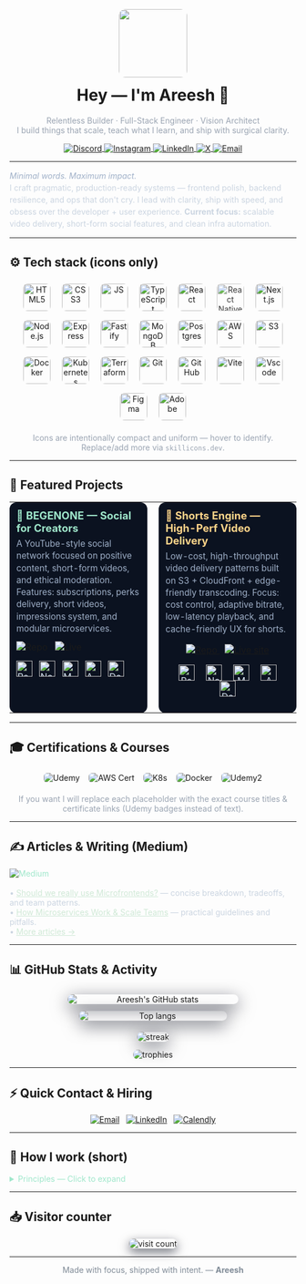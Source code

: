 <p align="center">
  <img alt="" src="https://raw.githubusercontent.com/areeshalam/areeshalam/master/header-wave.svg" style="max-width:100%;height:120px;object-fit:cover;border-radius:12px;overflow:hidden" />
</p>

<h1 align="center" style="margin-top:8px">Hey — I'm <strong>Areesh</strong> 👋</h1>
<p align="center" style="color:#9aa4b2;margin-top:4px">
  Relentless Builder · Full-Stack Engineer · Vision Architect<br/>
  I build things that scale, teach what I learn, and ship with surgical clarity.
</p>

<p align="center">
  <a href="https://discord.gg/areeshalam21" title="Discord">
    <img src="https://img.shields.io/badge/-Discord-7289DA?style=for-the-badge&logo=discord&logoColor=white" alt="Discord" style="vertical-align:middle"/>
  </a>
  <a href="https://instagram.com/areeshalam21" title="Instagram">
    <img src="https://img.shields.io/badge/-Instagram-E4405F?style=for-the-badge&logo=instagram&logoColor=white" alt="Instagram" style="vertical-align:middle"/>
  </a>
  <a href="https://linkedin.com/in/areeshalam21" title="LinkedIn">
    <img src="https://img.shields.io/badge/-LinkedIn-0077B5?style=for-the-badge&logo=linkedin&logoColor=white" alt="LinkedIn" style="vertical-align:middle"/>
  </a>
  <a href="https://x.com/areeshalam21" title="X / Twitter">
    <img src="https://img.shields.io/badge/-X-000000?style=for-the-badge&logo=x&logoColor=white" alt="X" style="vertical-align:middle"/>
  </a>
  <a href="mailto:areeshpersonal5@gmail.com" title="Mail">
    <img src="https://img.shields.io/badge/-Email-D14836?style=for-the-badge&logo=gmail&logoColor=white" alt="Email" style="vertical-align:middle"/>
  </a>
</p>

---

<!-- ABOUT -->
<section>
<p style="max-width:900px;margin:14px auto;color:#cbd5e1;line-height:1.5">
  <em style="color:#9fb0c8">Minimal words. Maximum impact.</em><br/>
  I craft pragmatic, production-ready systems — frontend polish, backend resilience, and ops that don't cry.  
  I lead with clarity, ship with speed, and obsess over the developer + user experience.  
  <strong>Current focus:</strong> scalable video delivery, short-form social features, and clean infra automation.
</p>
</section>

---

<!-- UNIFIED ICON GRID: uniform 48x48 icons using skillicons -->
## ⚙️ Tech stack (icons only)
<p align="center" style="margin-top:8px">
  <!-- use skillicons.dev with perline param for compact badges; uniformize with height attr -->
  <img alt="HTML5" src="https://skillicons.dev/icons?i=html" height="48" style="margin:8px;border-radius:8px;background:transparent"/>
  <img alt="CSS3" src="https://skillicons.dev/icons?i=css" height="48" style="margin:8px;border-radius:8px;background:transparent"/>
  <img alt="JS" src="https://skillicons.dev/icons?i=js" height="48" style="margin:8px;border-radius:8px;background:transparent"/>
  <img alt="TypeScript" src="https://skillicons.dev/icons?i=ts" height="48" style="margin:8px;border-radius:8px;background:transparent"/>
  <img alt="React" src="https://skillicons.dev/icons?i=react" height="48" style="margin:8px;border-radius:8px;background:transparent"/>
  <img alt="React Native" src="https://skillicons.dev/icons?i=react" height="48" style="opacity:0.85;margin:8px;border-radius:8px;background:transparent" />
  <img alt="Next.js" src="https://skillicons.dev/icons?i=nextjs" height="48" style="margin:8px;border-radius:8px;background:transparent"/>
  <img alt="Node.js" src="https://skillicons.dev/icons?i=nodejs" height="48" style="margin:8px;border-radius:8px;background:transparent"/>
  <img alt="Express" src="https://skillicons.dev/icons?i=express" height="48" style="margin:8px;border-radius:8px;background:transparent"/>
  <img alt="Fastify" src="https://skillicons.dev/icons?i=fastify" height="48" style="margin:8px;border-radius:8px;background:transparent"/>
  <img alt="MongoDB" src="https://skillicons.dev/icons?i=mongodb" height="48" style="margin:8px;border-radius:8px;background:transparent"/>
  <img alt="Postgres" src="https://skillicons.dev/icons?i=postgres" height="48" style="margin:8px;border-radius:8px;background:transparent"/>
  <img alt="AWS" src="https://skillicons.dev/icons?i=aws" height="48" style="margin:8px;border-radius:8px;background:transparent"/>
  <img alt="S3" src="https://skillicons.dev/icons?i=s3" height="48" style="margin:8px;border-radius:8px;background:transparent"/>
  <img alt="Docker" src="https://skillicons.dev/icons?i=docker" height="48" style="margin:8px;border-radius:8px;background:transparent"/>
  <img alt="Kubernetes" src="https://skillicons.dev/icons?i=k8s" height="48" style="margin:8px;border-radius:8px;background:transparent"/>
  <img alt="Terraform" src="https://skillicons.dev/icons?i=terraform" height="48" style="margin:8px;border-radius:8px;background:transparent"/>
  <img alt="Git" src="https://skillicons.dev/icons?i=git" height="48" style="margin:8px;border-radius:8px;background:transparent"/>
  <img alt="GitHub" src="https://skillicons.dev/icons?i=github" height="48" style="margin:8px;border-radius:8px;background:transparent"/>
  <img alt="Vite" src="https://skillicons.dev/icons?i=vite" height="48" style="margin:8px;border-radius:8px;background:transparent"/>
  <img alt="Vscode" src="https://skillicons.dev/icons?i=vscode" height="48" style="margin:8px;border-radius:8px;background:transparent"/>
  <img alt="Figma" src="https://skillicons.dev/icons?i=figma" height="48" style="margin:8px;border-radius:8px;background:transparent"/>
  <img alt="Adobe" src="https://skillicons.dev/icons?i=adobe" height="48" style="margin:8px;border-radius:8px;background:transparent"/>
</p>

<p align="center" style="color:#9aa4b2;margin-top:6px">Icons are intentionally compact and uniform — hover to identify. Replace/add more via <code>skillicons.dev</code>.</p>

---

## 📂 Featured Projects
<!-- Use a responsive table-layout for project "cards" -->
<table width="100%" cellpadding="12" cellspacing="0" style="border-collapse:collapse">
  <tr>
  <!-- LEFT PROJECT CARD -->
  <td width="48%" style="vertical-align:top;padding:12px;border-radius:12px;background:#0b1220;color:#dbe7f5;">
    <h3 style="margin:0 0 6px 0;color:#9fe7cb;font-size:1.15rem">🔹 BEGENONE — Social for Creators</h3>
    <p style="color:#9fb0c8;margin:6px 0 12px 0;font-size:0.95rem;line-height:1.4">
      A YouTube-style social network focused on positive content, short-form videos, and ethical moderation.
      Features: subscriptions, perks delivery, short videos, impressions system, and modular microservices.
    </p>
    <p style="margin:8px 0">
      <a href="https://github.com/areeshalam/BEGENONE" style="text-decoration:none" aria-label="BEGENONE Repo">
        <img src="https://img.shields.io/badge/Repo-GitHub-181717?style=for-the-badge&logo=github&logoColor=white" alt="Repo" />
      </a>
      &nbsp;
      <a href="https://begenone.example.app" style="text-decoration:none" aria-label="Live site">
        <img src="https://img.shields.io/badge/Live-Website-0ea5a4?style=for-the-badge" alt="Live" />
      </a>
    </p>
    <p style="margin:14px 0 0 0">
      <img alt="React" src="https://skillicons.dev/icons?i=react" height="28" style="margin-right:8px;vertical-align:middle"/>
      <img alt="Node" src="https://skillicons.dev/icons?i=nodejs" height="28" style="margin-right:8px;vertical-align:middle"/>
      <img alt="Mongo" src="https://skillicons.dev/icons?i=mongodb" height="28" style="margin-right:8px;vertical-align:middle"/>
      <img alt="AWS" src="https://skillicons.dev/icons?i=aws" height="28" style="margin-right:8px;vertical-align:middle"/>
      <img alt="Docker" src="https://skillicons.dev/icons?i=docker" height="28" style="margin-right:8px;vertical-align:middle"/>
    </p>
  </td>

  <!-- SPACER -->
  <td width="4%"></td>

  <!-- RIGHT PROJECT CARD -->
  <td width="48%" style="vertical-align:top;padding:12px;border-radius:12px;background:#0b1220;color:#dbe7f5;">
    <h3 style="margin:0 0 6px 0;color:#ffd58a;font-size:1.15rem">🔸 Shorts Engine — High-Perf Video Delivery</h3>
    <p style="color:#9fb0c8;margin:6px 0 12px 0;font-size:0.95rem;line-height:1.4">
      Low-cost, high-throughput video delivery patterns built on S3 + CloudFront + edge-friendly transcoding.
      Focus: cost control, adaptive bitrate, low-latency playback, and cache-friendly UX for shorts.
    </p>

  <p align="center">
    <a href="https://github.com/areeshalam/BEGENONE" aria-label="BEGENONE Repo" title="BEGENONE — Repo">
      <img src="https://img.shields.io/badge/Repo-GitHub-181717?style=for-the-badge&logo=github&logoColor=white" alt="Repo" />
    </a>
    &nbsp;
    <a href="https://begenone.example.app" aria-label="BEGENONE Live" title="BEGENONE — Live site">
      <img src="https://img.shields.io/badge/Live-Website-0ea5a4?style=for-the-badge" alt="Live site" />
    </a>
  </p>
  
  <p align="center">
    <img src="https://skillicons.dev/icons?i=react" alt="React" title="React" width="28" height="28" style="margin:0 8px;vertical-align:middle"/>
    <img src="https://skillicons.dev/icons?i=nodejs" alt="Node.js" title="Node.js" width="28" height="28" style="margin:0 8px;vertical-align:middle"/>
    <img src="https://skillicons.dev/icons?i=mongodb" alt="MongoDB" title="MongoDB" width="28" height="28" style="margin:0 8px;vertical-align:middle"/>
    <img src="https://skillicons.dev/icons?i=aws" alt="AWS" title="AWS" width="28" height="28" style="margin:0 8px;vertical-align:middle"/>
    <img src="https://skillicons.dev/icons?i=docker" alt="Docker" title="Docker" width="28" height="28" style="margin:0 8px;vertical-align:middle"/>
  </p>
  </td>
</tr>
</table>

---

## 🎓 Certifications & Courses
<p align="center" style="margin-top:6px">
  <!-- Use official logos + small course name placeholders; replace names/links with real certs -->
  <a href="#" title="Udemy - Course 1" style="text-decoration:none">
    <img src="https://img.shields.io/badge/-Udemy-EC5252?style=flat-square&logo=udemy&logoColor=white" alt="Udemy" style="margin:6px;border-radius:6px"/>
  </a>
  <a href="#" title="AWS Certified" style="text-decoration:none">
    <img src="https://img.shields.io/badge/-AWS%20Cert-FF9900?style=flat-square&logo=amazonaws&logoColor=white" alt="AWS Cert" style="margin:6px;border-radius:6px"/>
  </a>
  <a href="#" title="Kubernetes" style="text-decoration:none">
    <img src="https://img.shields.io/badge/-Kubernetes-326CE5?style=flat-square&logo=kubernetes&logoColor=white" alt="K8s" style="margin:6px;border-radius:6px"/>
  </a>
  <a href="#" title="Docker" style="text-decoration:none">
    <img src="https://img.shields.io/badge/-Docker-2496ED?style=flat-square&logo=docker&logoColor=white" alt="Docker" style="margin:6px;border-radius:6px"/>
  </a>
  <a href="#" title="Udemy - Course 2" style="text-decoration:none">
    <img src="https://img.shields.io/badge/-Udemy%20(Course%202)-EC5252?style=flat-square&logo=udemy&logoColor=white" alt="Udemy2" style="margin:6px;border-radius:6px"/>
  </a>
</p>
<p align="center" style="color:#9aa4b2;margin-top:6px">If you want I will replace each placeholder with the exact course titles & certificate links (Udemy badges instead of text).</p>

---

## ✍️ Articles & Writing (Medium)
<p style="max-width:900px;margin:12px auto;color:#cbd5e1">
  <a href="https://medium.com/@areeshalam21" style="text-decoration:none;color:#9fe7cb;margin-right:8px">
    <img src="https://img.shields.io/badge/Medium-000000?style=for-the-badge&logo=medium&logoColor=white" alt="Medium" style="vertical-align:middle"/>
  </a>
  <br/><br/>
  • <a href="https://medium.com/@areeshalam21/should-we-really-use-microfrontends" style="color:#cfe9d6">Should we really use Microfrontends?</a> — concise breakdown, tradeoffs, and team patterns.<br/>
  • <a href="https://medium.com/@areeshalam21/how-microservices-work" style="color:#cfe9d6">How Microservices Work & Scale Teams</a> — practical guidelines and pitfalls.<br/>
  • <a href="#" style="color:#cfe9d6">More articles →</a>
</p>

---

## 📊 GitHub Stats & Activity
<p align="center">
  <img src="https://github-readme-stats.vercel.app/api?username=areeshalam&theme=dark&show_icons=true&count_private=true&hide_border=true" alt="Areesh's GitHub stats" style="max-width:48%;min-width:300px;margin:6px;border-radius:10px;box-shadow:0 8px 30px rgba(2,6,23,0.6)"/>
  <img src="https://github-readme-stats.vercel.app/api/top-langs/?username=areeshalam&theme=dark&layout=compact&hide_border=true" alt="Top langs" style="max-width:40%;min-width:260px;margin:6px;border-radius:10px;box-shadow:0 8px 30px rgba(2,6,23,0.6)"/>
</p>

<p align="center" style="margin-top:8px">
  <img src="https://github-readme-streak-stats.herokuapp.com/?user=areeshalam&theme=dark&hide_border=true" alt="streak" style="max-width:600px;border-radius:10px;box-shadow:0 8px 30px rgba(2,6,23,0.6)"/>
</p>

<p align="center" style="margin-top:10px">
  <img src="https://github-profile-trophy.vercel.app/?username=areeshalam&theme=radical&no-bg=true&no-frame=true" alt="trophies" style="max-width:100%;border-radius:10px"/>
</p>

---

## ⚡ Quick Contact & Hiring
<p align="center" style="margin-top:8px">
  <a href="mailto:areeshpersonal5@gmail.com"><img src="https://img.shields.io/badge/Email-D14836?style=for-the-badge&logo=gmail&logoColor=white" alt="Email"/></a>
  &nbsp;
  <a href="https://linkedin.com/in/areeshalam21"><img src="https://img.shields.io/badge/LinkedIn-0077B5?style=for-the-badge&logo=linkedin&logoColor=white" alt="LinkedIn"/></a>
  &nbsp;
  <a href="https://calendly.com/areeshalam"><img src="https://img.shields.io/badge/Book%20Time-Calendly-0069ff?style=for-the-badge&logo=calendly&logoColor=white" alt="Calendly"/></a>
</p>

---

## 🧭 How I work (short)
<details>
  <summary style="cursor:pointer;color:#9fe7cb">Principles — Click to expand</summary>

  - **Clarity-first**: every feature spec must answer "why" and "how."  
  - **Ship small, often**: iterative releases, fast feedback loops.  
  - **Observability**: metrics, logs, and alerts are code.  
  - **Cost-aware architecture**: designs that scale without bankrupting the team.  
</details>

---

## 📥 Visitor counter
<p align="center">
  <img src="https://visitcount.itsvg.in/api?id=areeshalam&icon=0&color=0" alt="visit count" style="border-radius:8px;box-shadow:0 6px 18px rgba(2,6,23,0.6)"/>
</p>

---

<p align="center" style="color:#7f8a96;margin-top:6px">Made with focus, shipped with intent. — <strong>Areesh</strong></p>
